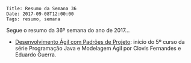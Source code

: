     Title: Resumo da Semana 36
    Date: 2017-09-08T12:00:00
    Tags: resumo, semana

Segue o resumo da 36º semana do ano de 2017...

<!-- more -->

* [Desenvolvimento Ágil com Padrões de Projeto](https://www.coursera.org/learn/desenvolvimento-agil-com-padroes-de-projeto "Desenvolvimento Ágil com Padrões de Projeto"): início do 5º curso da série Programação Java e Modelagem Ágil por Clovis Fernandes e Eduardo Guerra.
